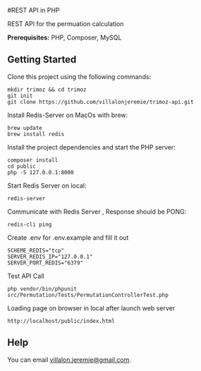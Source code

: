 #REST API in PHP

REST API for the permuation calculation 

**Prerequisites:** PHP, Composer, MySQL

## Getting Started

Clone this project using the following commands:

```
mkdir trimoz && cd trimoz
git init
git clone https://github.com/villalonjeremie/trimoz-api.git
```

Install Redis-Server on MacOs with brew:

```
brew update
brew install redis
```

Install the project dependencies and start the PHP server:

```
composer install
cd public
php -S 127.0.0.1:8000
```

Start Redis Server on local: 
```
redis-server
```

Communicate with Redis Server , Response should be PONG:
```
redis-cli ping
```

Create .env for .env.example and fill it out
```
SCHEME_REDIS="tcp"
SERVER_REDIS_IP="127.0.0.1"
SERVER_PORT_REDIS="6379"
```

Test API Call 
```
php vendor/bin/phpunit src/Permutation/Tests/PermutationControllerTest.php
```

Loading page on browser in local after launch web server
```
http://localhost/public/index.html
```

## Help

You can email villalon.jeremie@gmail.com.
